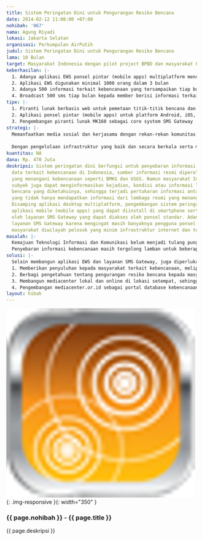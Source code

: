 ```yaml
---
title: Sistem Peringatan Dini untuk Pengurangan Resiko Bencana
date: 2014-02-12 11:08:00 +07:00
nohibah: '067'
nama: Agung Riyadi
lokasi: Jakarta Selatan
organisasi: Perkumpulan AirPutih
judul: Sistem Peringatan Dini untuk Pengurangan Resiko Bencana
lama: 10 Bulan
target: Masyarakat Indonesia dengan pilot project BPBD dan masyarakat Flores Timur
keberhasilan: |-
  1. Adanya aplikasi EWS ponsel pintar (mobile apps) multiplatform mencakup Android, iOS, dan windows phone
  2. Aplikasi EWS digunakan minimal 1000 orang dalam 3 bulan
  3. Adanya 500 informasi terkait kebencanaan yang tersampaikan tiap bulan
  4. Broadcast 500 sms tiap bulan kepada member berisi informasi terkait kebencanaan
tipe: |-
  1. Piranti lunak berbasis web untuk pemetaan titik-titik bencana dan daerah rawan bencana
  2. Aplikasi ponsel pintar (mobile apps) untuk platform Android, iOS, dan windows phone
  3. Pengembangan piranti lunak MK160 sebagai core system SMS Gateway
strategi: |-
  Memanfaatkan media sosial dan kerjasama dengan rekan-rekan komunitas termasuk didalamnya jaringan radio komunitas untuk mempromosikan aplikasi, serta sosialisasi ke daerah-daerah dan universitas melalui workshop pengurangan resiko bencana.

  Dengan pengelolaan infrastruktur yang baik dan secara berkala serta melakukan update berita atau informasi secara berkelanjutan maka aplikasi tersebut dapat berguna secara optimal.
kuantitas: NA
dana: Rp. 470 Juta
deskripsi: Sistem peringatan dini berfungsi untuk penyebaran informasi dan pengumpulan
  data terkait kebencanaan di Indonesia, sumber informasi resmi diperoleh dari lembaga-lembaga
  yang menangani kebencanaan seperti BMKG dan USGS. Namun masyarakat Indonesia sebagai
  subyek juga dapat menginformasikan kejadian, kondisi atau informasi lainnya terkait
  bencana yang diketahuinya, sehingga terjadi pertukaran informasi antar masyarakat
  yang tidak hanya mendapatkan informasi dari lembaga resmi yang menangani kebencanaan.
  Disamping aplikasi desktop multiplatform, pengembangan sistem peringatan dini berupa
  aplikasi mobile (mobile apps) yang dapat diinstall di smartphone serta didukung
  oleh layanan SMS Gateway yang dapat diakses oleh ponsel standar. Adanya dukungan
  layanan SMS Gateway karena mengingat masih banyaknya pengguna ponsel standar, khususnya
  masyarakat diwilayah pelosok yang minim infrastruktur internet dan telekomunikasi.
masalah: |-
  Kemajuan Teknologi Informasi dan Komunikasi belum menjadi tulang punggung penanganan kebencanaan. Banyak wilayah di Indonesia yang masih asing dengan pemanfaatan TIK dalam PRB adalah bukti nyata betapa perlunya terus didorong peningkatan SDM dalam memanfaatkan TIK khususnya diwilayah-wilayah rawan bencana.
  Penyebaran informasi kebencanaan masih tergolong lamban untuk beberapa kalangan terutama masyarakat didaerah pelosok yang kekurangan media informasi seperti internet dan telekomunikasi, selain itu juga kurangnya kesadaran masyarakat dalam mengembangkan pola-pola pengurangan resiko bencana untuk membangun kewaspadaan.
solusi: |-
  Selain membangun aplikasi EWS dan layanan SMS Gateway, juga diperlukan beberapa aktifitas yang tujuannya peningkatan kapasitas SDM dalam pengurangan resiko bencana, diantaranya:
  1. Memberikan penyuluhan kepada masyarakat terkait kebencanaan, meliputi definisi sampai mitigasi bencana
  2. Berbagi pengetahuan tentang pengurangan resiko bencana kepada masyarakat
  3. Membangun mediacenter lokal dan online di lokasi setempat, sehingga masyarakat turut aktif berperan dalam pertukaran informasi
  4. Pengembangan mediacenter.or.id sebagai portal database kebencanaan Indonesia dan juga sumber informasi aplikasi EWS yang dibangun
layout: hibah
---
```


![067](/static/img/hibahcms/067.png){: .img-responsive }{: width="350" }

### {{ page.nohibah }} - {{ page.title }}

{{ page.deskripsi }}
